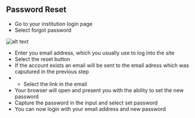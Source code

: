 ## **Password Reset** 

- Go to your institution login page
- Select forgot password

![alt text][logo]

[logo]: https://ibb.co/kaoFje "Forgot Password"

- Enter you email address, which you usually use to log into the site
- Select the reset button
- If the account exists an email will be sent to the email adress which was caputured in the previous step
- - Select the link in the email
- Your browser will open and present you with the ability to set the new password
- Capture the password in the input and select set password
- You can now login with your email address and new password
